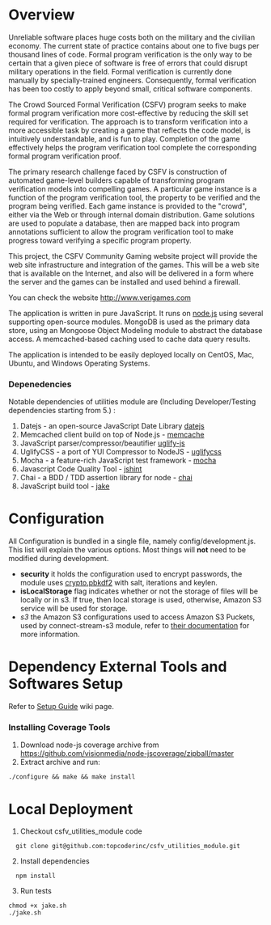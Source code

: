 # Overview

  Unreliable software places huge costs both on the military and the civilian economy. The current state of practice contains about one to five bugs per thousand lines of code. Formal program verification is the only way to be certain that a given piece of software is free of errors that could disrupt military operations in the field. Formal verification is currently done manually by specially-trained engineers. Consequently, formal verification has been too costly to apply beyond small, critical software components.

  The Crowd Sourced Formal Verification (CSFV) program seeks to make formal program verification more cost-effective by reducing the skill set required for verification. The approach is to transform verification into a more accessible task by creating a game that reflects the code model, is intuitively understandable, and is fun to play. Completion of the game effectively helps the program verification tool complete the corresponding formal program verification proof.

  The primary research challenge faced by CSFV is construction of automated game-level builders capable of transforming program verification models into compelling games. A particular game instance is a function of the program verification tool, the property to be verified and the program being verified. Each game instance is provided to the "crowd", either via the Web or through internal domain distribution. Game solutions are used to populate a database, then are mapped back into program annotations sufficient to allow the program verification tool to make progress toward verifying a specific program property.

  This project, the CSFV Community Gaming website project will provide the web site infrastructure and integration of the games. This will be a web site that is available on the Internet, and also will be delivered in a form where the server and the games can be installed and used behind a firewall.

  You can check the website http://www.verigames.com

  The application is written in pure JavaScript.  It runs on [node.js](http://nodejs.org/) using several supporting open-source modules.  MongoDB is used as the primary data store, using an Mongoose Object Modeling module to abstract the database access.  A memcached-based caching used to cache data query results.

  The application is intended to be easily deployed locally on CentOS, Mac, Ubuntu, and Windows Operating Systems.

### Depenedencies
 Notable dependencies of utilities module are (Including Developer/Testing dependencies starting from 5.) :
 1. Datejs - an open-source JavaScript Date Library [datejs](http://www.datejs.com/)
 2. Memcached client build on top of Node.js - [memcache](https://github.com/3rd-Eden/node-memcached)
 3. JavaScript parser/compressor/beautifier [uglify-js](https://github.com/mishoo/UglifyJS)
 4. UglifyCSS - a port of YUI Compressor to NodeJS - [uglifycss](https://github.com/fmarcia/UglifyCSS)
 5. Mocha - a feature-rich JavaScript test framework - [mocha](http://visionmedia.github.io/mocha/)
 6. Javascript Code Quality Tool - [jshint](http://www.jshint.com/)
 7. Chai - a BDD / TDD assertion library for node - [chai](http://chaijs.com/)
 8. JavaScript build tool - [jake](https://github.com/mde/jake)

# Configuration
 All Configuration is bundled in a single file, namely config/development.js. This list will explain the various options. Most things will __not__ need to be modified during development.

* **security** it holds the configuration used to encrypt passwords, the module uses [crypto.pbkdf2](http://nodejs.org/api/crypto.html#crypto_crypto_pbkdf2_password_salt_iterations_keylen_callback) with salt, iterations and keylen.
* **isLocalStorage** flag indicates whether or not the storage of files will be locally or in s3. If true, then local storage is used, otherwise, Amazon S3 service will be used for storage.
* *s3* the Amazon S3 configurations used to access Amazon S3 Puckets, used by connect-stream-s3 module, refer to [their documentation](https://github.com/appsattic/connect-stream-s3#middleware-options) for more information.

# Dependency External Tools and Softwares Setup

 Refer to [Setup Guide](https://github.com/topcoderinc/csfv_frontend_module/wiki/Setup-Guide) wiki page.

### Installing Coverage Tools

1. Download node-js coverage archive from https://github.com/visionmedia/node-jscoverage/zipball/master
2. Extract archive and run:
```
./configure && make && make install
```

# Local Deployment

1. Checkout csfv_utilities_module code
```
  git clone git@github.com:topcoderinc/csfv_utilities_module.git
```
2. Install dependencies
```
  npm install
```

3. Run tests
```
chmod +x jake.sh
./jake.sh
```


